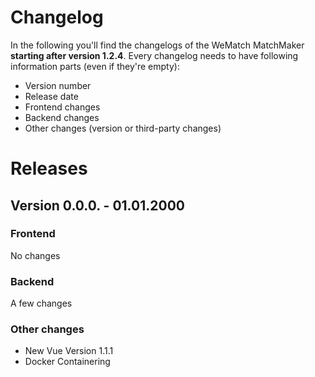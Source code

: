 # Changelog
In the following you'll find the changelogs of the WeMatch MatchMaker **starting after version 1.2.4**. Every changelog needs to have following information parts (even if they're empty):

- Version number
- Release date
- Frontend changes
- Backend changes
- Other changes (version or third-party changes)

# Releases

## Version 0.0.0. - 01.01.2000

### Frontend
No changes

### Backend
A few changes

### Other changes
- New Vue Version 1.1.1
- Docker Containering